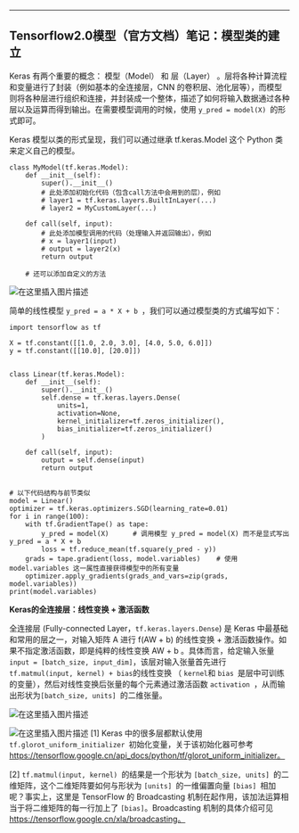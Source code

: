 ﻿---
Tensorflow2.0模型（官方文档）笔记：模型类的建立
---

Keras 有两个重要的概念： 模型（Model） 和 层（Layer） 。层将各种计算流程和变量进行了封装（例如基本的全连接层，CNN 的卷积层、池化层等），而模型则将各种层进行组织和连接，并封装成一个整体，描述了如何将输入数据通过各种层以及运算而得到输出。在需要模型调用的时候，使用 ```y_pred = model(X) ```的形式即可。

Keras 模型以类的形式呈现，我们可以通过继承 tf.keras.Model 这个 Python 类来定义自己的模型。

```
class MyModel(tf.keras.Model):
    def __init__(self):
        super().__init__()
        # 此处添加初始化代码（包含call方法中会用到的层），例如
        # layer1 = tf.keras.layers.BuiltInLayer(...)
        # layer2 = MyCustomLayer(...)

    def call(self, input):
        # 此处添加模型调用的代码（处理输入并返回输出），例如
        # x = layer1(input)
        # output = layer2(x)
        return output

    # 还可以添加自定义的方法
```

![在这里插入图片描述](https://img-blog.csdnimg.cn/20191031105949593.png?x-oss-process=image/watermark,type_ZmFuZ3poZW5naGVpdGk,shadow_10,text_aHR0cHM6Ly9ibG9nLmNzZG4ubmV0L1hCX3BsZWFzZQ==,size_16,color_FFFFFF,t_70)

简单的线性模型 ```y_pred = a * X + b ```，我们可以通过模型类的方式编写如下：

```
import tensorflow as tf

X = tf.constant([[1.0, 2.0, 3.0], [4.0, 5.0, 6.0]])
y = tf.constant([[10.0], [20.0]])


class Linear(tf.keras.Model):
    def __init__(self):
        super().__init__()
        self.dense = tf.keras.layers.Dense(
            units=1,
            activation=None,
            kernel_initializer=tf.zeros_initializer(),
            bias_initializer=tf.zeros_initializer()
        )

    def call(self, input):
        output = self.dense(input)
        return output


# 以下代码结构与前节类似
model = Linear()
optimizer = tf.keras.optimizers.SGD(learning_rate=0.01)
for i in range(100):
    with tf.GradientTape() as tape:
        y_pred = model(X)      # 调用模型 y_pred = model(X) 而不是显式写出 y_pred = a * X + b
        loss = tf.reduce_mean(tf.square(y_pred - y))
    grads = tape.gradient(loss, model.variables)    # 使用 model.variables 这一属性直接获得模型中的所有变量
    optimizer.apply_gradients(grads_and_vars=zip(grads, model.variables))
print(model.variables)
```


**Keras的全连接层：线性变换 + 激活函数**


全连接层 (Fully-connected Layer，```tf.keras.layers.Dense```) 是 Keras 中最基础和常用的层之一，对输入矩阵 A  进行 f(AW + b) 的线性变换 + 激活函数操作。如果不指定激活函数，即是纯粹的线性变换 AW + b 。具体而言，给定输入张量```input = [batch_size, input_dim]```，该层对输入张量首先进行```tf.matmul(input, kernel) + bias```的线性变换 （ ```kernel```和 ```bias ```是层中可训练的变量），然后对线性变换后张量的每个元素通过激活函数 ```activation ```，从而输出形状为```[batch_size, units] ```的二维张量。


![在这里插入图片描述](https://img-blog.csdnimg.cn/20191031110656211.png?x-oss-process=image/watermark,type_ZmFuZ3poZW5naGVpdGk,shadow_10,text_aHR0cHM6Ly9ibG9nLmNzZG4ubmV0L1hCX3BsZWFzZQ==,size_16,color_FFFFFF,t_70)

![在这里插入图片描述](https://img-blog.csdnimg.cn/20191031110758756.png?x-oss-process=image/watermark,type_ZmFuZ3poZW5naGVpdGk,shadow_10,text_aHR0cHM6Ly9ibG9nLmNzZG4ubmV0L1hCX3BsZWFzZQ==,size_16,color_FFFFFF,t_70)
[1] Keras 中的很多层都默认使用 ```tf.glorot_uniform_initializer ```初始化变量，关于该初始化器可参考 https://tensorflow.google.cn/api_docs/python/tf/glorot_uniform_initializer。


[2] ```tf.matmul(input, kernel) ```的结果是一个形状为 ```[batch_size, units] ```的二维矩阵，这个二维矩阵要如何与形状为 ```[units] ```的一维偏置向量 ```[bias] ```相加呢？事实上，这里是 TensorFlow 的 Broadcasting 机制在起作用，该加法运算相当于将二维矩阵的每一行加上了 ```[bias]```。Broadcasting 机制的具体介绍可见 https://tensorflow.google.cn/xla/broadcasting。
